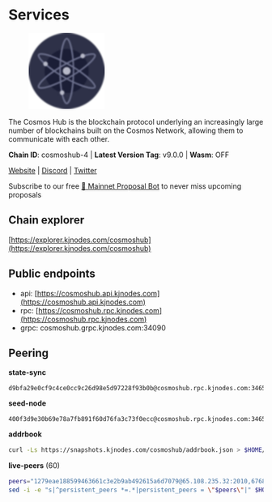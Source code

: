 # Services

<figure><img src="https://raw.githubusercontent.com/kj89/cosmos-images/main/logos/cosmoshub.png" width="150" alt=""><figcaption></figcaption></figure>

The Cosmos Hub is the blockchain protocol underlying an  increasingly large number of blockchains built on the  Cosmos Network, allowing them to communicate with each other.

**Chain ID**: cosmoshub-4 | **Latest Version Tag**: v9.0.0 | **Wasm**: OFF

[Website](https://hub.cosmos.network) | [Discord](https://discord.gg/cosmosnetwork) | [Twitter](https://twitter.com/cosmoshub)



Subscribe to our free [🤖 Mainnet Proposal Bot](https://t.me/kjnodes_proposal_bot) to never miss upcoming proposals


## Chain explorer
[https://explorer.kjnodes.com/cosmoshub](https://explorer.kjnodes.com/cosmoshub)

## Public endpoints

* api: [https://cosmoshub.api.kjnodes.com](https://cosmoshub.api.kjnodes.com)
* rpc: [https://cosmoshub.rpc.kjnodes.com](https://cosmoshub.rpc.kjnodes.com)
* grpc: cosmoshub.grpc.kjnodes.com:34090

## Peering

**state-sync**

```text
d9bfa29e0cf9c4ce0cc9c26d98e5d97228f93b0b@cosmoshub.rpc.kjnodes.com:34656
```

**seed-node**

```text
400f3d9e30b69e78a7fb891f60d76fa3c73f0ecc@cosmoshub.rpc.kjnodes.com:34659
```

**addrbook**
```bash
curl -Ls https://snapshots.kjnodes.com/cosmoshub/addrbook.json > $HOME/.gaia/config/addrbook.json
```

**live-peers** (60)
```bash
peers="1279eae188599463661c3e2b9ab492615a6d7079@65.108.235.32:2010,67685d93f2256caa7a2d53e3a104f9e437c3d247@95.216.114.244:26656,32bdba6ced12cdf2e534566e6c3d66ee2f7ef494@84.244.95.229:26656,edea278ce4cc160512f325d0722f312b83202e73@178.128.42.132:26090,7abab0475a506ed3b9ab2ad40948bfe53b797e13@128.199.128.15:26090,213857e741833d17275ea559bb2d0342398cec99@35.245.206.45:26656,2286eeee09fcf37e768dfffc0db8c821b9231b7b@204.16.244.78:26656,d9bfa29e0cf9c4ce0cc9c26d98e5d97228f93b0b@65.109.88.38:34656,9d048653fa4d98e6c0760ed0c54ad2d257ba46df@65.108.137.34:26656,1cce99042f884d669e7287e3e362bff8e385c63e@46.4.79.183:26726,9d0b2e2fd8a02b62889a49e01a2405c9c81b6d6c@116.202.87.147:26656,98969353ffa0579558ce55e38a049a5142de9aca@34.204.200.234:26656,9edd51012df3a09395a48eb68a84723d6308e08c@35.212.116.100:26656,1da54d20c7339713f1d6d28dd2117087dd33d0ca@5.9.59.145:26656,1997e68bf205bedeed0c4723786bf03464987dc1@77.87.108.21:26656,1b5a5b6518d3cb30a0d49cbd74a45dd4cbab130d@18.138.176.63:26656,f60fd27914e2efcaae1319afa88a0ddc380df72d@65.108.22.30:26656,3da88430414ec9084c8983fe4d462cce655ff1f3@51.222.245.114:26656,fe21dd474640247888fc7c4dce82da8da08a8bfd@135.181.113.227:26656,c940e11c1072dad06da3b1b48ca92966bb37e93a@74.96.207.58:28721,5b143d463427d9ad0b621f97c0b8933643e293da@35.212.90.144:26656,6a2f3ad43b13d5647bc95f491399c8dab108472f@170.64.164.123:26090,4ddba29a7dfa740a4edeb5c620c963f67f951e1d@5.9.72.212:2000,e829d4764a5cecc44b3414777853b34407b36601@185.16.39.179:26656,4e18c2a64f190a4bc3afb57e96b32c02ee08d355@95.216.98.181:26656,f5f8b96406a165d486be243723bfa7291db1cf62@35.230.170.155:26656,a94dff85ed430f0475f41fe306c82b7eb7f6e858@51.91.153.78:31649,a09ed43e09f773e39855dc5d8b6a220eff4cb947@204.16.241.207:26656,e0ab6c5cc86959853f499236b8297344802ac5f4@5.161.139.201:26656,460967e46cc013e5e3eb365c1a8d271b0662549f@35.208.242.182:26656,ca5011c44fd74d95e7fca487c69e301df195750c@65.108.122.246:26726,44594a57ce538a21f8558bcb1c9ce560ad879e3e@15.235.114.84:26656,cd372322e563832871672be23d8303508d4385a3@139.59.8.48:26090,9e14c8c48776a789f7029e88c260b2a6cbbf1417@35.212.85.141:26656,ee767901f4a7eaf44603ef0a5b6e5edac118ba1e@74.118.136.149:26656,625fbb458b228229bcfaec6b834c1aa40f634bbf@165.22.199.234:26090,2441e90fcb341fcd5bebec15b54e346cdca64a9b@135.148.123.8:14956,b858ca4f3fed2c36b949cf67188b126e2542a39a@135.181.215.115:26726,b675427ff65686f4300e4c33caffc8dd207d9208@15.235.53.112:26656,d25bd1bea59f3a96bcb98b6da6f5cf874ac59179@54.236.120.119:26656,4c46d32cbc4777c59a91a53fdadf8a3fa362036e@116.202.10.68:26656,0eeb20e044d632b279e67f2fe91f50e4fceab1fd@159.223.223.84:26656,6ecca845883e9273062ee515d2657080e6539d9e@65.109.32.148:26726,61afb0f37c02031f285f6b27ead2a3e7a97cc28a@35.212.34.104:26656,11de8a73123ce854241cfa9687921c544b83d5d9@141.94.100.228:26656,174c3f5c70d4ff5171048d46f1f159e1e00daa42@3.253.38.228:26656,cd71b5707e5452a01fc82c168893799c0918b115@54.191.230.84:26656,c14d39422b5d70d9084d19d286c7427c0762cdfc@162.55.92.114:2010,5780219cf20802dc8726cb58a93cc9180a75fcbc@80.190.129.50:56666,81062b9a8807a1229543b84bae2898c50a1b1dfc@52.211.169.132:26656,cbd79ed2b90092b84c8d0bffb7604b3c7756798a@95.216.1.108:26656,8e4e1f1e087c76c71c64e477e95495833da82aa2@95.217.124.25:26656,5dde13b98a2f69f54e0d5e3384fdc903bbb2dc30@172.93.214.11:26656,8a210f1bcfc9015a7bc18dcc5add29c0dce3f2dc@95.217.127.25:26656,76cb6275dcd71f43aecf3b8dddae08554b7cc6f5@51.79.20.226:26656,3334bb086be9ab0dba3a34331555624a7354a6ab@159.203.187.36:26090,aa61bc0e8a42eda6ac1276c4279941714a4a38f4@88.99.70.38:26656,e726816f42831689eab9378d5d577f1d06d25716@176.9.188.21:26656,4ebf074e8b4a24438bd0bd503b62b4728dfb8eae@35.212.101.35:26656,dea13e7232642331360d4387b0ab106b014092d4@116.202.236.59:26656"
sed -i -e "s|^persistent_peers *=.*|persistent_peers = \"$peers\"|" $HOME/.gaia/config/config.toml
```
